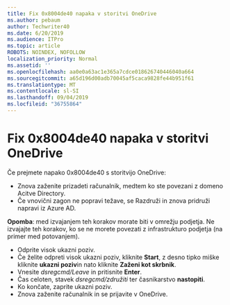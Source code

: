 ```yaml
---
title: Fix 0x8004de40 napaka v storitvi OneDrive
ms.author: pebaum
author: Techwriter40
ms.date: 6/20/2019
ms.audience: ITPro
ms.topic: article
ROBOTS: NOINDEX, NOFOLLOW
localization_priority: Normal
ms.assetid: ''
ms.openlocfilehash: aa0e0a63ac1e365a7cdce018626740446040a664
ms.sourcegitcommit: a65d196d00adb70045af5caca9828fe44b951f61
ms.translationtype: MT
ms.contentlocale: sl-SI
ms.lasthandoff: 09/04/2019
ms.locfileid: "36755864"
---
```

# <a name="fix-0x8004de40-error-in-onedrive"></a>Fix 0x8004de40 napaka v storitvi OneDrive

Če prejmete napako 0x8004de40 s storitvijo OneDrive:

- Znova zaženite prizadeti računalnik, medtem ko ste povezani z domeno Acitve Directory.
- Če vnovični zagon ne popravi težave, se Razdruži in znova pridruži napravi iz Azure AD. 

**Opomba**: med izvajanjem teh korakov morate biti v omrežju podjetja. Ne izvajajte teh korakov, ko se ne morete povezati z infrastrukturo podjetja (na primer med potovanjem). 

- Odprite visok ukazni poziv. 
- Če želite odpreti visok ukazni poziv, kliknite **Start**, z desno tipko miške kliknite **ukazni poziv**in nato kliknite **Zaženi kot skrbnik**.
- Vnesite *dsregcmd/Leave* in pritisnite **Enter**.
- Čas celoten, stavek *dsregcmd/združiti* ter časnikarstvo **nastopiti**.
- Ko končate, zaprite ukazni poziv.
- Znova zaženite računalnik in se prijavite v OneDrive.